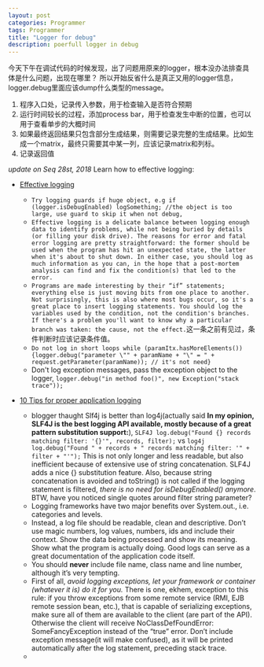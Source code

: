 ```yaml
---
layout: post
categories: Programmer
tags: Programmer
title: "Logger for debug"
description: poerfull logger in debug
---
```


今天下午在调试代码的时候发现，出了问题用原来的logger，根本没办法排查具体是什么问题，出现在哪里？
所以开始反省什么是真正又用的logger信息，logger.debug里面应该dump什么类型的message。

1. 程序入口处，记录传入参数，用于检查输入是否符合预期
2. 运行时间较长的过程，添加process bar，用于检查发生中断的位置，也可以用于查看单步的大概时间
3. 如果最终返回结果只包含部分生成结果，则需要记录完整的生成结果。比如生成一个matrix，最终只需要其中某一列，应该记录matrix和列标。
4. 记录返回值

_update on Seq 28st, 2018_
Learn how to effective logging:
- [Effective logging](http://www.kdgregory.com/index.php?page=java.logging)
  - `Try logging guards if huge object, e.g if (logger.isDebugEnabled) logSomething; //the object is too large, use guard to skip it when not debug,`
  - `Effective logging is a delicate balance between logging enough data to identify problems, while not being buried by details (or filling your disk drive). The reasons for error and fatal error logging are pretty straightforward: the former should be used when the program has hit an unexpected state, the latter when it's about to shut down. In either case, you should log as much information as you can, in the hope that a post-mortem analysis can find and fix the condition(s) that led to the error.`
  - `Programs are made interesting by their “if” statements; everything else is just moving bits from one place to another. Not surprisingly, this is also where most bugs occur, so it's a great place to insert logging statements. You should log the variables used by the condition, not the condition's branches. If there's a problem you'll want to know why a particular branch was taken: the cause, not the effect.`这一条之前有见过，条件判断时应该记录条件值。
  - `Do not log in short loops while (paramItx.hasMoreElements()){logger.debug("parameter \"" + paramName + "\" = " + request.getParameter(paramName)); // it's not need}`
  - Don't log exception messages, pass the exception object to the logger, `logger.debug("in method foo()", new Exception("stack trace"));`

- [10 Tips for proper application logging](https://www.javacodegeeks.com/2011/01/10-tips-proper-application-logging.html)
  - blogger thaught Slf4j is better than log4j(actually said **In my opinion, SLF4J is the best logging API available, mostly because of a great pattern substitution support:**), `SLF4J log.debug("Found {} records matching filter: '{}'", records, filter);` vs `log4j log.debug("Found " + records + " records matching filter: '" + filter + "'");` This is not only longer and less readable, but also inefficient because of extensive use of string concatenation. SLF4J adds a nice {} substitution feature. Also, because string concatenation is avoided and toString() is not called if the logging statement is filtered, _there is no need for isDebugEnabled() anymore_. BTW, have you noticed single quotes around filter string parameter?
  - Logging frameworks have two major benefits over System.out., i.e. categories and levels.
  - Instead, a log file should be readable, clean and descriptive. Don’t use magic numbers, log values, numbers, ids and include their context. Show the data being processed and show its meaning. Show what the program is actually doing. Good logs can serve as a great documentation of the application code itself.
  - You should **never** include file name, class name and line number, although it’s very tempting.
  - First of all, _avoid logging exceptions, let your framework or container (whatever it is) do it for you._ There is one, ekhem, exception to this rule: if you throw exceptions from some remote service (RMI, EJB remote session bean, etc.), that is capable of serializing exceptions, make sure all of them are available to the client (are part of the API). Otherwise the client will receive NoClassDefFoundError: SomeFancyException instead of the “true” error. Don’t include exception message(it will make confused), as it will be printed automatically after the log statement, preceding stack trace.
  - 

